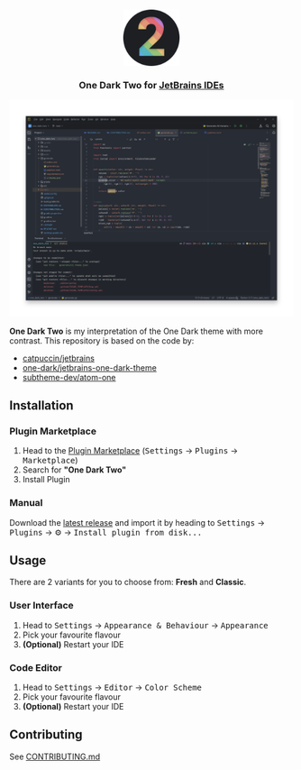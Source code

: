<!-- Plugin description -->
<h3 align="center">
	<img src="assets/logo.png" width="100" alt="Logo"/>
  <br/>
  <br/>
	One Dark Two for <a href="https://www.jetbrains.com/">JetBrains IDEs</a>
  <br/>
</h3>
<!-- Plugin description end -->

<p align="center">
  <img src="assets/preview.png"/>
</p>

**One Dark Two** is my interpretation of the One Dark theme with more contrast.
This repository is based on the code by:

* [catpuccin/jetbrains](https://github.com/catppuccin/jetbrains)
* [one-dark/jetbrains-one-dark-theme](https://github.com/one-dark/jetbrains-one-dark-theme)
* [subtheme-dev/atom-one](https://github.com/subtheme-dev/atom-one)

## Installation

### Plugin Marketplace

1. Head to the [Plugin Marketplace](https://plugins.jetbrains.com) (<kbd>Settings</kbd> → <kbd>Plugins</kbd> → <kbd>
   Marketplace</kbd>)
2. Search for **"One Dark Two"**
3. Install Plugin

### Manual

Download the [latest release](https://github.com/beatreichenbach/one_dark_two/releases/latest) and import it by heading to <kbd>
Settings</kbd> → <kbd>Plugins</kbd> → ⚙️ → <kbd>Install plugin from disk...</kbd>

## Usage

There are 2 variants for you to choose from: **Fresh** and **Classic**.

### User Interface

1. Head to <kbd>Settings</kbd> → <kbd>Appearance & Behaviour</kbd> → <kbd>Appearance</kbd>
2. Pick your favourite flavour
3. **(Optional)** Restart your IDE

### Code Editor

1. Head to <kbd>Settings</kbd> → <kbd>Editor</kbd> → <kbd>Color Scheme</kbd>
2. Pick your favourite flavour
3. **(Optional)** Restart your IDE

## Contributing

See [CONTRIBUTING.md](CONTRIBUTING.md)
